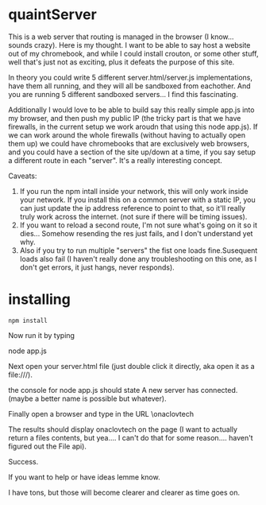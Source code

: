 # quaintServer
This is a web server that routing is managed in the browser (I know... sounds crazy).
Here is my thought. I want to be able to say host a website out of my chromebook, and while I could install crouton, or some other stuff, well that's just not as exciting, plus it defeats the purpose of this site.

In theory you could write 5 different server.html/server.js implementations, have them all running, and they will all be sandboxed from eachother. And you are running 5 different sandboxed servers... I find this fascinating.

Additionally I would love to be able to build say this really simple app.js into my browser, and then push my public IP (the tricky part is that we have firewalls, in the current setup we work aroudn that using this node app.js). If we can work around the whole firewalls (without having to actually open them up) we could have chromebooks that are exclusively web browsers, and you could have a section of the site up/down at a time, if you say setup a different route in each "server". It's a really interesting concept.

Caveats: 

1.   If you run the npm intall inside your network, this will only work inside your network.
        If you install this on a common server with a static IP, you can just update the ip address reference to point to that, so it'll really truly work across the internet. (not sure if there will be timing issues).
2.  If you want to reload a second route, I'm not sure what's going on it so it dies... Somehow resending the res just fails, and I don't understand yet why.
3.  Also if you try to run multiple "servers" the fist one loads fine.Susequent loads also fail (I haven't really done any troubleshooting on this one, as I don't get errors, it just hangs, never responds).


# installing
    npm install
    
Now run it by typing
   
   node app.js
  
Next open your server.html file (just double click it directly, aka open it as a file:///).

the console for node app.js should state A new server has connected. (maybe a better name is possible but whatever).

Finally open a browser and type in the URL <ip address>\onaclovtech

The results should display onaclovtech on the page (I want to actually return a files contents, but yea.... I can't do that for some reason.... haven't figured out the File api).


Success.

If you want to help or have ideas lemme know.

I have tons, but those will become clearer and clearer as time goes on.
